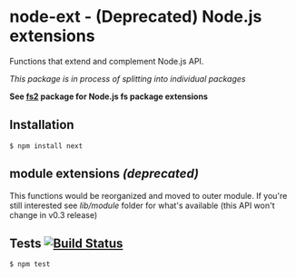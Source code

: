 # node-ext - (Deprecated) Node.js extensions

Functions that extend and complement Node.js API.  

_This package is in process of splitting into individual packages_

__See [fs2](https://github.com/medikoo/fs2) package for Node.js fs package extensions__

## Installation

	$ npm install next

## module extensions _(deprecated)_

This functions would be reorganized and moved to outer module. If you're still interested see _lib/module_ folder for what's available (this API won't change in v0.3 release)

## Tests [![Build Status](https://api.travis-ci.org/medikoo/node-ext.png?branch=master)](https://travis-ci.org/medikoo/node-ext)

	$ npm test
